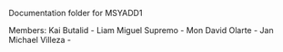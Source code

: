 Documentation folder for MSYADD1

Members:
Kai Butalid -
Liam Miguel Supremo -
Mon David Olarte -
Jan Michael Villeza -
